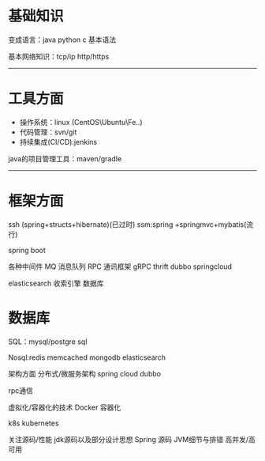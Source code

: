 # 基础知识
变成语言：java python c
基本语法

基本网络知识：tcp/ip http/https

---

# 工具方面

- 操作系统：linux (CentOS\Ubuntu\Fe..)
- 代码管理：svn/git
- 持续集成(CI/CD):jenkins

java的项目管理工具：maven/gradle

---

# 框架方面
ssh (spring+structs+hibernate)(已过时)
ssm:spring +springmvc+mybatis(流行)

spring boot

各种中间件
MQ 消息队列
RPC 通讯框架 gRPC thrift dubbo springcloud

elasticsearch 收索引擎 数据库

# 数据库
SQL：mysql/postgre sql

Nosql:redis memcached mongodb elasticsearch

架构方面
分布式/微服务架构
spring cloud
dubbo

rpc通信

虚拟化/容器化的技术
Docker 容器化

k8s kubernetes

关注源码/性能
jdk源码以及部分设计思想
Spring 源码
JVM细节与排错
高并发/高可用